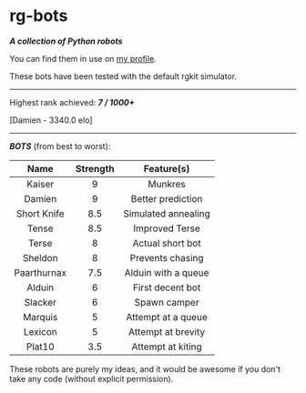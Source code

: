 rg-bots
=======

***A collection of Python robots***

You can find them in use on [my profile](http://robotgame.net/user/8867).

These bots have been tested with the default rgkit simulator.

---

Highest rank achieved: ___7 / 1000+___

[Damien - 3340.0 elo]

---

___BOTS___ (from best to worst):

| Name     | Strength | Feature(s) |
| :-------------: | :------------: | :------------: |
| Kaiser | 9 | Munkres |
| Damien | 9 | Better prediction |
| Short Knife | 8.5 | Simulated annealing |
| Tense | 8.5 | Improved Terse |
| Terse     | 8 | Actual short bot |
| Sheldon | 8 | Prevents chasing |
| Paarthurnax | 7.5 | Alduin with a queue |
| Alduin      | 6 | First decent bot |
| Slacker       | 6 | Spawn camper |
| Marquis     | 5 | Attempt at a queue |
| Lexicon     | 5 | Attempt at brevity |
| Plat10      | 3.5 | Attempt at kiting |

These robots are purely my ideas, and it would be awesome if you don't take any code (without explicit permission).
